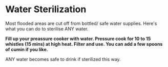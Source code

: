 # Water Sterilization

Most flooded areas are cut off from bottled/ safe water supplies. Here's what you can do to sterilise ANY water.

**Fill up your preassure cooker with water. Pressure cook for 10 to 15 whistles \(15 mins\) at high heat. Filter and use. You can add a few spoons of cumin if you like.**

ANY water becomes safe to drink if sterilized this way.

